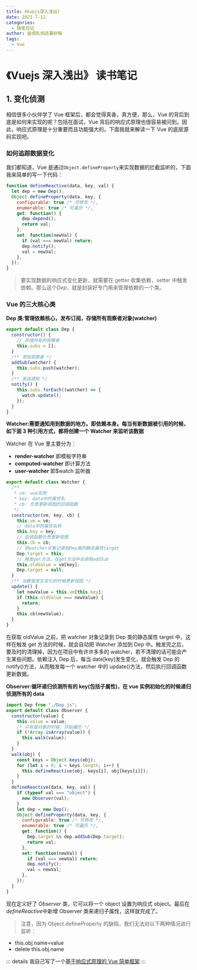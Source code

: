 ```yaml
---
title: 《Vuejs深入浅出》
date: 2021-7-12
categories:
  - 随笔日记
author: 盐焗乳鸽还要砂锅
tags:
  - Vue
---
```


# 《Vuejs 深入浅出》 读书笔记

## 1. 变化侦测

相信很多小伙伴学了 Vue 框架后，都会觉得真香，真方便，那么，Vue 的背后到底是如何来实现的呢？包括在面试，Vue 背后的响应式原理也很容易被问到。因此，响应式原理是十分重要而且功能强大的。下面我就来解读一下 Vue 的底层源码实现吧。

### 如何追踪数据变化

我们都知道，Vue 是通过`Object.defineProperty`来实现数据的拦截监听的，下面我来简单的写一下代码：

```js
function defineReactive(data, key, val) {
  let dep = new Dep();
  Object.defineProperty(data, key, {
    configurable: true /* 可修改 */,
    enumerable: true /* 可遍历 */,
    get: function() {
      dep.depend();
      return val;
    },
    set: function(newVal) {
      if (val === newVal) return;
      dep.notify();
      val = newVal;
    },
  });
}
```

> 要实现数据的响应式变化更新，就需要在 getter 收集依赖，setter 中触发依赖。那么这个*Dep*，就是封装好专门用来管理依赖的一个类。

### Vue 的三大核心类

**Dep 类:管理依赖核心，发布订阅，存储所有观察者对象(watcher)**

```js
export default class Dep {
  constructor() {
    // 存储所有的观察者
    this.subs = [];
  }
  /** 添加观察者 */
  addSub(watcher) {
    this.subs.push(watcher);
  }
  /** 发送通知 */
  notify() {
    this.subs.forEach((watcher) => {
      watch.update();
    });
  }
}
```

**Watcher:需要通知用到数据的地方。即依赖本身。每当有新数据被引用的时候，如下面 3 种引用方式，都将创建一个 Watcher 来监听该数据**

Watcher 在 Vue 里主要分为：

- **render-watcher** 即模板字符串
- **computed-watcher** 即计算方法
- **user-watcher** 即\$watch 监听器

```js
export default class Watcher {
  /**
   * vm: vue实例
   * key: data中的属性名
   * cb: 负责更新视图的回调函数
   */
  constructor(vm, key, cb) {
    this.vm = vm;
    // data中的属性名称
    this.key = key;
    // 回调函数负责更新视图
    this.cb = cb;
    // 把watcher对象记录到Dep类的静态属性target
    Dep.target = this;
    // 触发get⽅法，在get⽅法中会调⽤addSub
    this.oldValue = vm[key];
    Dep.target = null;
  }
  /** 当数据发⽣变化的时候更新视图 */
  update() {
    let newValue = this.vm[this.key];
    if (this.oldValue === newValue) {
      return;
    }
    this.cb(newValue);
  }
}
```

在获取 oldValue 之前，把 watcher 对象记录到 Dep 类的静态属性 target 中，这样在触发 get 方法的时候，就会自动把 Watcher 添加到 Dep 中。触发完之后，要及时的清理掉，因为在项目中有许许多多的 watcher，若不清理的话可能会产生某些问题。依赖注入 Dep 后，每当 date[key]发生变化，就会触发 Dep 的 notify()方法，从而触发每一个 watcher 中的 update()方法，然后执行回调函数更新数据。

**Observer:循环递归侦测所有的 key(包括子属性)，在 vue 实例初始化的时候递归侦测所有的 data**

```js
import Dep from "./Dep.js";
export default class Observer {
  constructor(value) {
    this.value = value;
    /* 只有是对象的时候，开始遍历 */
    if (!Array.isArray(value)) {
      this.walk(value);
    }
  }
  walk(obj) {
    const keys = Object.keys(obj);
    for (let i = 0; i < keys.length; i++) {
      this.defineReactive(obj, keys[i], obj[keys[i]]);
    }
  }
  defineReactive(data, key, val) {
    if (typeof val === "object") {
      new Observer(val);
    }
    let dep = new Dep();
    Object.defineProperty(data, key, {
      configurable: true /* 可修改 */,
      enumerable: true /* 可遍历 */,
      get: function() {
        Dep.target && dep.addSub(Dep.target);
        return val;
      },
      set: function(newVal) {
        if (val === newVal) return;
        dep.notify();
        val = newVal;
      },
    });
  }
}
```

现在定义好了 _Observer_ 类，它可以将一个 object 设置为响应式 object。最后在 *defineReactive*中新增 Observer 类来递归子属性，这样就完成了。

> 注意，因为 Object.defineProperty 的缺陷，我们无法对以下两种情况进行监听：

- this.obj.name=value
- delete this.obj.name

::: details
我自己写了一个[基于响应式原理的 Vue 简单框架](https://github.com/1360151219/A-person-Vue/tree/master)
:::
